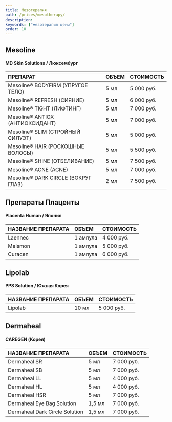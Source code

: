 ```yaml
---
title: Мезотерапия
path: /prices/mesotherapy/
description:
keywords: ["мезотерапия цены"]
order: 10
---
```



<h2 class="PriceTable__heading">Mesoline</h2>
<h4 class="PriceTable__caption">MD Skin Solutions / Люксембург</h4>

| ПРЕПАРАТ                            | ОБЪЕМ | СТОИМОСТЬ   |
|:------------------------------------|:------|:------------|
| Mesoline® BODYFIRM (УПРУГОЕ ТЕЛО)   | 5 мл  | 5 000 руб.  |
| Mesoline® REFRESH (СИЯНИЕ)          | 5 мл  | 6 000 руб.  |
| Mesoline® TIGHT (ЛИФТИНГ)           | 5 мл  | 7 000 руб.  |
| Mesoline® ANTIOX (АНТИОКСИДАНТ)     | 5 мл  | 7 000 руб.  |
| Mesoline® SLIM (СТРОЙНЫЙ СИЛУЭТ)    | 5 мл  | 5 000 руб.  |
| Mesoline® HAIR (РОСКОШНЫЕ ВОЛОСЫ)   | 5 мл  | 5 500 руб.  |
| Mesoline® SHINE (ОТБЕЛИВАНИЕ)       | 5 мл  | 7 500 руб.  |
| Mesoline® ACNE (ACNE)               | 5 мл  | 7 000 рyб.  |
| Mesoline® DARK CIRCLE (ВОКРУГ ГЛАЗ) | 2 мл  | 7 500 руб.  |


<h2 class="PriceTable__heading">Препараты Плаценты</h2>
<h4 class="PriceTable__caption">Placenta Human / Япония</h4>

| НАЗВАНИЕ ПРЕПАРАТА | ОБЪЕМ    | СТОИМОСТЬ  |
|:-------------------|:---------|:-----------|
| Laennec            | 1 ампула | 4 000 руб. |
| Melsmon            | 1 ампула | 5 000 руб. |
| Curacen            | 1 ампула | 6 000 руб. |


<h2 class="PriceTable__heading">Lipolab</h2>
<h4 class="PriceTable__caption">PPS Solution / Южная Корея</h4>

| НАЗВАНИЕ ПРЕПАРАТА | ОБЪЕМ | СТОИМОСТЬ  |
|:-------------------|:------|:-----------|
| Lipolab            | 10 мл | 5 000 руб. |


<h2 class="PriceTable__heading">Dermaheal</h2>
<h4 class="PriceTable__caption">CAREGEN (Корея)</h4>

| НАЗВАНИЕ ПРЕПАРАТА             | ОБЪЕМ  | СТОИМОСТЬ  |
|:-------------------------------|:-------|:-----------|
| Dermaheal SR                   | 5 мл   | 7 000 руб. |
| Dermaheal SB                   | 5 мл   | 7 000 руб. |
| Dermaheal LL                   | 5 мл   | 4 000 руб. |
| Dermaheal HL                   | 5 мл   | 4 000 руб. |
| Dermaheal HSR                  | 5 мл   | 7 000 руб. |
| Dermaheal Eye Bag Solution     | 1,5 мл | 7 000 руб. |
| Dermaheal Dark Circle Solution | 1,5 мл | 7 000 руб. |

